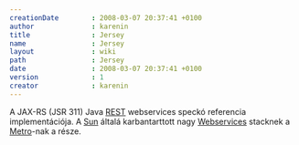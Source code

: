 ```yaml
---
creationDate        : 2008-03-07 20:37:41 +0100 
author              : karenin 
title               : Jersey 
name                : Jersey 
layout              : wiki 
path                : Jersey 
date                : 2008-03-07 20:37:41 +0100 
version             : 1 
creator             : karenin 
---
```

A JAX-RS (JSR 311) Java [REST](REST.html) webservices speckó referencia implementációja. A [Sun](Sun.html) általá karbantarttott nagy [Webservices](WebServices.html) stacknek a [Metro](metro.html)-nak a része.
